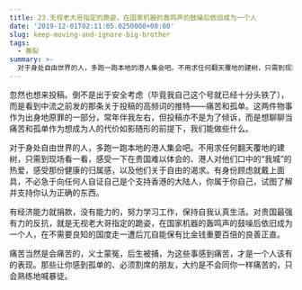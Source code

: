 ```yaml
---
title: 23.无视老大哥指定的跪姿，在国家机器的轰鸣声的鼓噪后依旧成为一个人
date: '2019-12-01T02:11:05.0250000+08:00'
slug: keep-moving-and-ignore-big-brother
tags:
  - 撕裂
summary: >-
  对于身处自由世界的人，多跑一跑本地的港人集会吧。不用求任何翻天覆地的建树，只需到现场看一看，感受一下在贵国难以体会的、港人对他们口中的“我城”的热爱，感受那份健康的归属感，以及他们关于自由的渴求。
---
```


忽然也想来投稿。倒不是出于安全考虑（毕竟我自己这个号就已经十分头铁了），而是看到中流之前发的那条关于投稿的高频词的推特——痛苦和孤单。这两件物事作为出身地原罪的一部分，常年伴我左右，但投稿亦不是为了倾诉，而是想聊聊当痛苦和孤单作为想成为人的代价如影随形的前提下，我们能做些什么。

对于身处自由世界的人，多跑一跑本地的港人集会吧。不用求任何翻天覆地的建树，只需到现场看一看，感受一下在贵国难以体会的、港人对他们口中的“我城”的热爱，感受那份健康的归属感，以及他们关于自由的渴求。有身份顾虑就戴上面具，不必急于向任何人自证自己是个支持香港的大陆人，你属于你自己，试图了解并支持你认为正确的东西。

有经济能力就捐款，没有能力的，努力学习工作，保持自我认真生活。对贵国最强有力的反抗，就是无视老大哥指定的跪姿，在国家机器的轰鸣声的鼓噪后依旧成为一个人，在不需要良知的国度走一遭后兀自能保有比金钱重要百倍的良善正直。

痛苦当然是会痛苦的，义士蒙冤，后生被捕，为这些事感到痛苦，才是一个人该有的表现。那些让你感到孤单的、必须割席的朋友，大约是不会同你一样痛苦的，只会熟练地喊暴徒。
